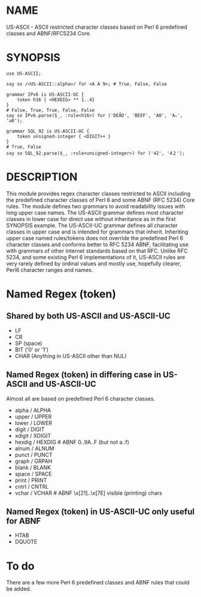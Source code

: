 # NAME
US-ASCII - ASCII restricted character classes based on Perl 6 predefined classes and ABNF/RFC5234 Core.

# SYNOPSIS

```Perl6
use US-ASCII;

say so /<US-ASCII::alpha>/ for <A À 9>; # True, False, False

grammar IPv6 is US-ASCII-UC {
    token h16 { <HEXDIG> ** 1..4}
}
# False, True, True, False, False
say so IPv6.parse($_, :rule<h16>) for ('DÉÃD', 'BEEF', 'A0', 'A๐', 'a0');

grammar SQL_92 is US-ASCII-UC {
    token unsigned-integer { <DIGIT>+ }
}
# True, False
say so SQL_92.parse($_, :rule<unsigned-integer>) for ('42', '4２');
```

# DESCRIPTION

This module provides regex character classes restricted to ASCII
including the predefined character classes of Perl 6 and some
ABNF (RFC 5234) Core rules. The module defines two grammars to
avoid readability issues with long upper case names.  The US-ASCII
grammar defines most character classes in lower case for direct use without inheritance as in the first SYNOPSIS example. The US-ASCII-UC grammar defines all character classes in upper case and is intended
for grammars that inherit. Inheriting upper case named rules/tokens
does not override the predefined Perl 6 character classes and
conforms better to RFC 5234 ABNF, facilitating use with grammars of
other internet standards based on that RFC.  Unlike RFC 5234, and
some existing Perl 6 implementations of it, US-ASCII rules are very rarely defined by ordinal values and mostly use, hopefully clearer,
Perl6 character ranges and names.

# Named Regex (token)

## Shared by both US-ASCII and US-ASCII-UC

* LF
* CR
* SP (space)
* BIT ('0' or '1')
* CHAR (Anything in US-ASCII other than NUL)

## Named Regex (token) in differing case in US-ASCII and US-ASCII-UC

Almost all are based on predefined Perl 6 character classes.

* alpha / ALPHA
* upper / UPPER
* lower / LOWER
* digit / DIGIT
* xdigit / XDIGIT
* hexdig / HEXDIG # ABNF 0..9A..F (but not a..f)
* alnum / ALNUM
* punct / PUNCT
* graph / GRPAH
* blank / BLANK
* space / SPACE
* print / PRINT
* cntrl / CNTRL
* vchar / VCHAR # ABNF \x[21]..\x[7E] visible (printing) chars

## Named Regex (token) in US-ASCII-UC only useful for ABNF

* HTAB
* DQUOTE

# To do

There are a few more Perl 6 predefined classes and ABNF rules
that could be added.

